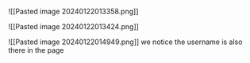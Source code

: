 ![[Pasted image 20240122013358.png]]

![[Pasted image 20240122013424.png]]


![[Pasted image 20240122014949.png]]
we notice the username is also there in the page

